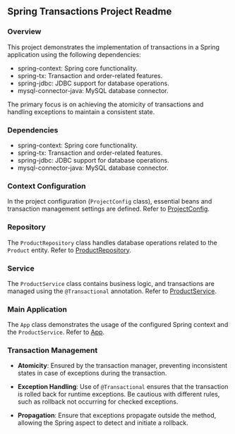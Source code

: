 ## Spring Transactions Project Readme

### Overview

This project demonstrates the implementation of transactions in a Spring application using the following dependencies:

- spring-context: Spring core functionality.
- spring-tx: Transaction and order-related features.
- spring-jdbc: JDBC support for database operations.
- mysql-connector-java: MySQL database connector.

The primary focus is on achieving the atomicity of transactions and handling exceptions to maintain a consistent state.

### Dependencies

- spring-context: Spring core functionality.
- spring-tx: Transaction and order-related features.
- spring-jdbc: JDBC support for database operations.
- mysql-connector-java: MySQL database connector.

### Context Configuration

In the project configuration (`ProjectConfig` class), essential beans and transaction management settings are defined. Refer to [ProjectConfig](src/main/java/config/ProjectConfig.java).

### Repository

The `ProductRepository` class handles database operations related to the `Product` entity. Refer to [ProductRepository](src/main/java/repositories/ProductRepository.java).

### Service

The `ProductService` class contains business logic, and transactions are managed using the `@Transactional` annotation. Refer to [ProductService](src/main/java/services/ProductService.java).

### Main Application

The `App` class demonstrates the usage of the configured Spring context and the `ProductService`. Refer to [App](src/main/java/App.java).

### Transaction Management

- **Atomicity**: Ensured by the transaction manager, preventing inconsistent states in case of exceptions during the transaction.

- **Exception Handling**: Use of `@Transactional` ensures that the transaction is rolled back for runtime exceptions. Be cautious with different rules, such as rollback not occurring for checked exceptions.

- **Propagation**: Ensure that exceptions propagate outside the method, allowing the Spring aspect to detect and initiate a rollback.